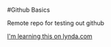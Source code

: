 #Github Basics

Remote repo for testing out github

[I'm learning this on lynda.com](www.lynda.com)
